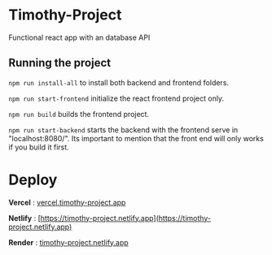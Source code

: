 # Timothy-Project

Functional react app with an database API

## Running the project

`npm run install-all` to install both backend and frontend folders.

`npm run start-frontend` initialize the react frontend project only.

`npm run build` builds the frontend project.

`npm run start-backend` starts the backend with the frontend serve in "localhost:8080/". Its important to mention that the front end will only works if you build it first.

# Deploy

**Vercel** : [vercel.timothy-project.app](https://timothy-project.vercel.app/)

**Netlify** : [https://timothy-project.netlify.app](https://timothy-project.netlify.app)

**Render** : [timothy-project.netlify.app](https://main--timothy-project.netlify.app)
